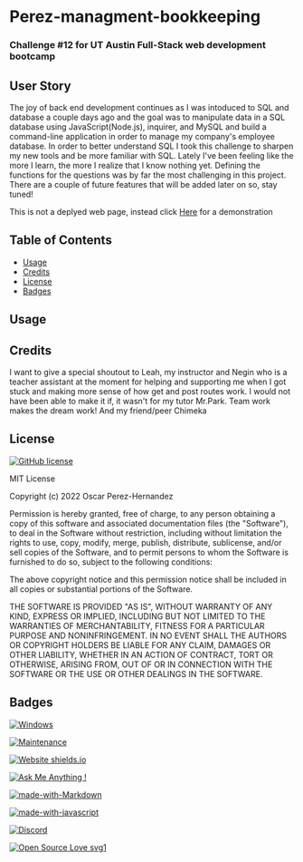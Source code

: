 # Perez-managment-bookkeeping
### Challenge #12 for UT Austin Full-Stack web development bootcamp

## User Story

The joy of back end development continues as I was intoduced to SQL and database a couple days ago and the goal was to manipulate data in a SQL database using JavaScript(Node.js), inquirer, and MySQL and build a command-line application in order to manage my company's employee database. In order to better understand SQL I took this challenge to sharpen my new tools and be more familiar with SQL. Lately I've been feeling like the more I learn, the more I realize that I know nothing yet. Defining the functions for the questions was by far the most challenging in this project. There are a couple of future features that will be added later on so, stay tuned!

This is not a deplyed web page, instead click [Here]([label](../../../../../../../C:/Users/Oscar%20PH/Downloads/Untitled_%20Nov%209%202022%201_43%20AM.webm)) for a demonstration


## Table of Contents

- [Usage](#usage)
- [Credits](#credits)
- [License](#license)
- [Badges](#badges)

## Usage



## Credits

I want to give a special shoutout to Leah, my instructor and Negin who is a teacher assistant at the moment for helping and supporting me when I got stuck and making more sense of how get and post routes work.
I would not have been able to make it if, it wasn't for my tutor Mr.Park. Team work makes the dream work!
And my friend/peer Chimeka 

## License

[![GitHub license](https://img.shields.io/github/license/Naereen/StrapDown.js.svg)](https://github.com/Naereen/StrapDown.js/blob/master/LICENSE)

MIT License

Copyright (c) 2022 Oscar Perez-Hernandez

Permission is hereby granted, free of charge, to any person obtaining a copy of this software and associated documentation files (the "Software"), to deal in the Software without restriction, including without limitation the rights to use, copy, modify, merge, publish, distribute, sublicense, and/or sell copies of the Software, and to permit persons to whom the Software is furnished to do so, subject to the following conditions:

The above copyright notice and this permission notice shall be included in all copies or substantial portions of the Software.

THE SOFTWARE IS PROVIDED "AS IS", WITHOUT WARRANTY OF ANY KIND, EXPRESS OR IMPLIED, INCLUDING BUT NOT LIMITED TO THE WARRANTIES OF MERCHANTABILITY, FITNESS FOR A PARTICULAR PURPOSE AND NONINFRINGEMENT. IN NO EVENT SHALL THE AUTHORS OR COPYRIGHT HOLDERS BE LIABLE FOR ANY CLAIM, DAMAGES OR OTHER LIABILITY, WHETHER IN AN ACTION OF CONTRACT, TORT OR OTHERWISE, ARISING FROM, OUT OF OR IN CONNECTION WITH THE SOFTWARE OR THE USE OR OTHER DEALINGS IN THE SOFTWARE.

## Badges
[![Windows](https://svgshare.com/i/ZhY.svg)](https://svgshare.com/i/ZhY.svg)

[![Maintenance](https://img.shields.io/badge/Maintained%3F-yes-green.svg)](https://GitHub.com/LilOTechGod/repos/Oscar-s-Restaurant-Note-Pad/)

[![Website shields.io](https://img.shields.io/website-up-down-green-red/http/shields.io.svg)](http://shields.io/)

[![Ask Me Anything !](https://img.shields.io/badge/Ask%20me-anything-1abc9c.svg)](https://GitHub.com/Naereen/ama)

[![made-with-Markdown](https://img.shields.io/badge/Made%20with-Markdown-1f425f.svg)](http://commonmark.org)

[![made-with-javascript](https://img.shields.io/badge/Made%20with-JavaScript-1f425f.svg)](https://www.javascript.com)

[![Discord](https://badgen.net/badge/icon/discord?icon=discord&label)]()

[![Open Source Love svg1](https://badges.frapsoft.com/os/v1/open-source.svg?v=103)](https://github.com/ellerbrock/open-source-badges/)